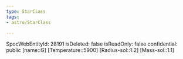 ```yaml
---
type: StarClass
tags:
- astro/StarClass

---
```

SpocWebEntityId: 28191
isDeleted: false
isReadOnly: false
confidential: public
[name::G]
[Temperature::5900]
[Radius-sol::1.2]
[Mass-sol::1.1]



